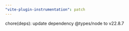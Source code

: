 ```yaml
---
"vite-plugin-instrumentation": patch
---
```


chore(deps): update dependency @types/node to v22.8.7
